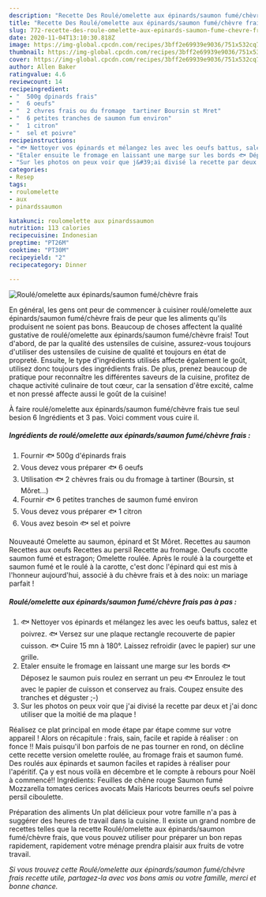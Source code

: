 ```yaml
---
description: "Recette Des Roulé/omelette aux épinards/saumon fumé/chèvre frais"
title: "Recette Des Roulé/omelette aux épinards/saumon fumé/chèvre frais"
slug: 772-recette-des-roule-omelette-aux-epinards-saumon-fume-chevre-frais
date: 2020-11-04T13:10:30.818Z
image: https://img-global.cpcdn.com/recipes/3bff2e69939e9036/751x532cq70/rouleomelette-aux-epinardssaumon-fumechevre-frais-photo-principale-de-la-recette.jpg
thumbnail: https://img-global.cpcdn.com/recipes/3bff2e69939e9036/751x532cq70/rouleomelette-aux-epinardssaumon-fumechevre-frais-photo-principale-de-la-recette.jpg
cover: https://img-global.cpcdn.com/recipes/3bff2e69939e9036/751x532cq70/rouleomelette-aux-epinardssaumon-fumechevre-frais-photo-principale-de-la-recette.jpg
author: Allen Baker
ratingvalue: 4.6
reviewcount: 14
recipeingredient:
- "  500g dpinards frais"
- "  6 oeufs"
- "  2 chvres frais ou du fromage  tartiner Boursin st Mret"
- "  6 petites tranches de saumon fum environ"
- "  1 citron"
- "  sel et poivre"
recipeinstructions:
- "🐟 Nettoyer vos épinards et mélangez les avec les oeufs battus, salez et poivrez. 🐟 Versez sur une plaque rectangle recouverte de papier cuisson. 🐟 Cuire 15 mn à 180°. Laissez refroidir (avec le papier) sur une grille."
- "Etaler ensuite le fromage en laissant une marge sur les bords 🐟 Déposez le saumon puis roulez en serrant un peu 🐟 Enroulez le tout avec le papier de cuisson et conservez au frais. Coupez ensuite des tranches et déguster ;-)"
- "Sur les photos on peux voir que j&#39;ai divisé la recette par deux et j&#39;ai donc utiliser que la moitié de ma plaque !"
categories:
- Resep
tags:
- roulomelette
- aux
- pinardssaumon

katakunci: roulomelette aux pinardssaumon 
nutrition: 113 calories
recipecuisine: Indonesian
preptime: "PT26M"
cooktime: "PT30M"
recipeyield: "2"
recipecategory: Dinner

---
```



![Roulé/omelette aux épinards/saumon fumé/chèvre frais](https://img-global.cpcdn.com/recipes/3bff2e69939e9036/751x532cq70/rouleomelette-aux-epinardssaumon-fumechevre-frais-photo-principale-de-la-recette.jpg)

En général, les gens ont peur de commencer à cuisiner roulé/omelette aux épinards/saumon fumé/chèvre frais de peur que les aliments qu'ils produisent ne soient pas bons. Beaucoup de choses affectent la qualité gustative de roulé/omelette aux épinards/saumon fumé/chèvre frais! Tout d'abord, de par la qualité des ustensiles de cuisine, assurez-vous toujours d'utiliser des ustensiles de cuisine de qualité et toujours en état de propreté. Ensuite, le type d'ingrédients utilisés affecte également le goût, utilisez donc toujours des ingrédients frais. De plus, prenez beaucoup de pratique pour reconnaître les différentes saveurs de la cuisine, profitez de chaque activité culinaire de tout cœur, car la sensation d'être excité, calme et non pressé affecte aussi le goût de la cuisine!

<!--inarticleads1-->

À faire roulé/omelette aux épinards/saumon fumé/chèvre frais tue seul besion 6 Ingrédients et 3 pas. Voici comment vous cuire il.

##### Ingrédients de roulé/omelette aux épinards/saumon fumé/chèvre frais :

1. Fournir  🐟 500g d&#39;épinards frais
1. Vous devez vous préparer  🐟 6 oeufs
1. Utilisation  🐟 2 chèvres frais ou du fromage à tartiner (Boursin, st Môret...)
1. Fournir  🐟 6 petites tranches de saumon fumé environ
1. Vous devez vous préparer  🐟 1 citron
1. Vous avez besoin  🐟 sel et poivre


Nouveauté Omelette au saumon, épinard et St Môret. Recettes au saumon Recettes aux oeufs Recettes au persil Recette au fromage. Oeufs cocotte saumon fumé et estragon; Omelette roulée. Après le roulé à la courgette et saumon fumé et le roulé à la carotte, c&#39;est donc l&#39;épinard qui est mis à l&#39;honneur aujourd&#39;hui, associé à du chèvre frais et à des noix: un mariage parfait ! 

<!--inarticleads2-->

##### Roulé/omelette aux épinards/saumon fumé/chèvre frais pas à pas :

1. 🐟 Nettoyer vos épinards et mélangez les avec les oeufs battus, salez et poivrez. 🐟 Versez sur une plaque rectangle recouverte de papier cuisson. 🐟 Cuire 15 mn à 180°. Laissez refroidir (avec le papier) sur une grille.
1. Etaler ensuite le fromage en laissant une marge sur les bords 🐟 Déposez le saumon puis roulez en serrant un peu 🐟 Enroulez le tout avec le papier de cuisson et conservez au frais. Coupez ensuite des tranches et déguster ;-)
1. Sur les photos on peux voir que j&#39;ai divisé la recette par deux et j&#39;ai donc utiliser que la moitié de ma plaque !


Réalisez ce plat principal en mode étape par étape comme sur votre appareil ! Alors on récapitule : frais, sain, facile et rapide à réaliser : on fonce !! Mais puisqu&#39;il bon parfois de ne pas tourner en rond, on décline cette recette version omelette roulée, au fromage frais et saumon fumé. Des roulés aux épinards et saumon faciles et rapides à réaliser pour l&#39;apéritif. Ça y est nous voilà en décembre et le compte à rebours pour Noël à commencé!! Ingrédients: Feuilles de chêne rouge Saumon fumé Mozzarella tomates cerices avocats Maïs Haricots beurres oeufs sel poivre persil ciboulette. 

<!--inarticleads1-->

<p>
Préparation des aliments Un plat délicieux pour votre famille n'a pas à suggérer des heures de travail dans la cuisine. Il existe un grand nombre de recettes telles que la recette Roulé/omelette aux épinards/saumon fumé/chèvre frais, que vous pouvez utiliser pour préparer un bon repas rapidement, rapidement votre ménage prendra plaisir aux fruits de votre travail.
</p>

<p>
<i>Si vous trouvez cette Roulé/omelette aux épinards/saumon fumé/chèvre frais recette utile, partagez-la avec vos bons amis ou votre famille, merci et bonne chance.</i>
</p>
